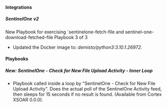 
#### Integrations
##### SentinelOne v2
New Playbook for exercising `sentinelone-fetch-file and sentinel-one-download-fetched-file
Playbook 3 of 3
- Updated the Docker image to: *demisto/python3:3.10.1.26972*.

#### Playbooks
##### New: SentinelOne - Check for New File Upload Activity - Inner Loop
- Playbook called inside a loop by  "SentinelOne - Check for New File Upload Activity". Does the actual poll of the SentinelOne Activity feed, then sleeps for 15 seconds if no result is found. (Available from Cortex XSOAR 0.0.0).
